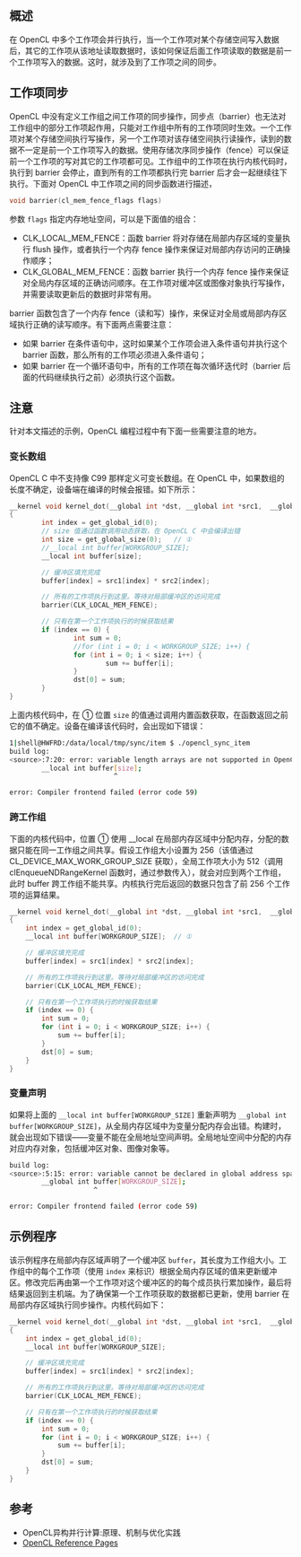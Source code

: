 ## 概述
在 OpenCL 中多个工作项会并行执行，当一个工作项对某个存储空间写入数据后，其它的工作项从该地址读取数据时，该如何保证后面工作项读取的数据是前一个工作项写入的数据。这时，就涉及到了工作项之间的同步。

## 工作项同步
OpenCL 中没有定义工作组之间工作项的同步操作，同步点（barrier）也无法对工作组中的部分工作项起作用，只能对工作组中所有的工作项同时生效。一个工作项对某个存储空间执行写操作，另一个工作项对该存储空间执行读操作，读到的数据不一定是前一个工作项写入的数据。使用存储次序同步操作（fence）可以保证前一个工作项的写对其它的工作项都可见。工作组中的工作项在执行内核代码时，执行到 barrier 会停止，直到所有的工作项都执行完 barrier 后才会一起继续往下执行。下面对 OpenCL 中工作项之间的同步函数进行描述，
```c
void barrier(cl_mem_fence_flags flags)
```
参数 `flags` 指定内存地址空间，可以是下面值的组合：

- CLK_LOCAL_MEM_FENCE：函数 barrier 将对存储在局部内存区域的变量执行 flush 操作，或者执行一个内存 fence 操作来保证对局部内存访问的正确操作顺序；
- CLK_GLOBAL_MEM_FENCE：函数 barrier 执行一个内存 fence 操作来保证对全局内存区域的正确访问顺序。在工作项对缓冲区或图像对象执行写操作，并需要读取更新后的数据时非常有用。

barrier 函数包含了一个内存 fence（读和写）操作，来保证对全局或局部内存区域执行正确的读写顺序。有下面两点需要注意：

- 如果 barrier 在条件语句中，这时如果某个工作项会进入条件语句并执行这个 barrier 函数，那么所有的工作项必须进入条件语句；
- 如果 barrier 在一个循环语句中，所有的工作项在每次循环迭代时（barrier 后面的代码继续执行之前）必须执行这个函数。

## 注意
针对本文描述的示例，OpenCL 编程过程中有下面一些需要注意的地方。

### 变长数组
OpenCL C 中不支持像 C99 那样定义可变长数组。在 OpenCL 中，如果数组的长度不确定，设备端在编译的时候会报错。如下所示：
```c
__kernel void kernel_dot(__global int *dst, __global int *src1,  __global int *src2)
{
        int index = get_global_id(0);
        // size 值通过函数调用动态获取，在 OpenCL C 中会编译出错
        int size = get_global_size(0);   // ①
        //__local int buffer[WORKGROUP_SIZE];
        __local int buffer[size];

        // 缓冲区填充完成
        buffer[index] = src1[index] * src2[index];

        // 所有的工作项执行到这里。等待对局部缓冲区的访问完成
        barrier(CLK_LOCAL_MEM_FENCE);

        // 只有在第一个工作项执行的时候获取结果
        if (index == 0) {
                int sum = 0;
                //for (int i = 0; i < WORKGROUP_SIZE; i++) {
                for (int i = 0; i < size; i++) {
                        sum += buffer[i];
                }
                dst[0] = sum;
        }
}
```
上面内核代码中，在 ① 位置 `size` 的值通过调用内置函数获取，在函数返回之前它的值不确定。设备在编译该代码时，会出现如下错误：
```bash
1|shell@HWFRD:/data/local/tmp/sync/item $ ./opencl_sync_item
build log:
<source>:7:20: error: variable length arrays are not supported in OpenCL
        __local int buffer[size];
                          ^

error: Compiler frontend failed (error code 59)
```

### 跨工作组
下面的内核代码中，位置 ① 使用 __local 在局部内存区域中分配内存，分配的数据只能在同一工作组之间共享。假设工作组大小设置为 256（该值通过 CL_DEVICE_MAX_WORK_GROUP_SIZE 获取），全局工作项大小为 512（调用 clEnqueueNDRangeKernel 函数时，通过参数传入），就会对应到两个工作组，此时 buffer 跨工作组不能共享。内核执行完后返回的数据只包含了前 256 个工作项的运算结果。
```c
__kernel void kernel_dot(__global int *dst, __global int *src1,  __global int *src2)
{
	int index = get_global_id(0);
	__local int buffer[WORKGROUP_SIZE];  // ①

	// 缓冲区填充完成
	buffer[index] = src1[index] * src2[index];

	// 所有的工作项执行到这里。等待对局部缓冲区的访问完成
	barrier(CLK_LOCAL_MEM_FENCE);

	// 只有在第一个工作项执行的时候获取结果
	if (index == 0) {
		int sum = 0;
		for (int i = 0; i < WORKGROUP_SIZE; i++) {
			sum += buffer[i];
		}
		dst[0] = sum;
	}
}
```
### 变量声明
如果将上面的 `__local int buffer[WORKGROUP_SIZE]` 重新声明为 `__global int buffer[WORKGROUP_SIZE]`，从全局内存区域中为变量分配内存会出错。构建时，就会出现如下错误——变量不能在全局地址空间声明。全局地址空间中分配的内存对应内存对象，包括缓冲区对象、图像对象等。
```bash
build log:
<source>:5:15: error: variable cannot be declared in global address space
        __global int buffer[WORKGROUP_SIZE];
                     ^

error: Compiler frontend failed (error code 59)
```

## 示例程序
该示例程序在局部内存区域声明了一个缓冲区 `buffer`，其长度为工作组大小。工作组中的每个工作项（使用 `index` 来标识）根据全局内存区域的值来更新缓冲区。修改完后再由第一个工作项对这个缓冲区的的每个成员执行累加操作，最后将结果返回到主机端。为了确保第一个工作项获取的数据都已更新，使用 barrier 在局部内存区域执行同步操作。内核代码如下：
```c
__kernel void kernel_dot(__global int *dst, __global int *src1,  __global int *src2)
{
	int index = get_global_id(0);
	__local int buffer[WORKGROUP_SIZE];

	// 缓冲区填充完成
	buffer[index] = src1[index] * src2[index];

	// 所有的工作项执行到这里。等待对局部缓冲区的访问完成
	barrier(CLK_LOCAL_MEM_FENCE);

	// 只有在第一个工作项执行的时候获取结果
	if (index == 0) {
		int sum = 0;
		for (int i = 0; i < WORKGROUP_SIZE; i++) {
			sum += buffer[i];
		}
		dst[0] = sum;
	}
}
```
## 参考

- OpenCL异构并行计算:原理、机制与优化实践
- [OpenCL Reference Pages](https://www.khronos.org/registry/OpenCL/sdk/1.2/docs/man/xhtml/)
